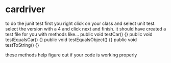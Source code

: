 # cardriver
to do the junit test first you right click on your class and select unit test. 
select the version with a 4 and click next and finish.
it should have created a test file for you with methods like...
	public void testCar() {}
	  public void testEqualsCar() {}
    	public void testEqualsObject() {}
      	public void testToString() {}
        
these methods help figure out if your code is working properly 


